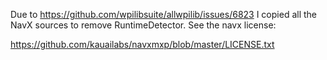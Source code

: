 Due to https://github.com/wpilibsuite/allwpilib/issues/6823 I copied all the NavX sources to remove RuntimeDetector.  See the navx license:

https://github.com/kauailabs/navxmxp/blob/master/LICENSE.txt